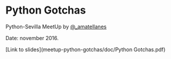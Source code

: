 # Python Gotchas

Python-Sevilla MeetUp by [@_amatellanes](https://twitter.com/_amatellanes)

Date: november 2016.

[Link to slides](meetup-python-gotchas/doc/Python Gotchas.pdf)
